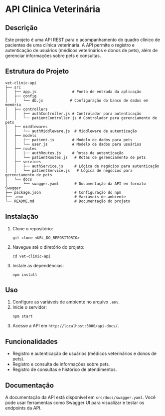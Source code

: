 # API Clinica Veterinária

## Descrição
Este projeto é uma API REST para o acompanhamento do quadro clínico de pacientes de uma clínica veterinária. A API permite o registro e autenticação de usuários (médicos veterinários e donos de pets), além de gerenciar informações sobre pets e consultas.

## Estrutura do Projeto
```
vet-clinic-api
├── src
│   ├── app.js                # Ponto de entrada da aplicação
│   ├── config
│   │   └── db.js            # Configuração do banco de dados em memória
│   ├── controllers
│   │   ├── authController.js # Controlador para autenticação
│   │   └── patientController.js # Controlador para gerenciamento de pets
│   ├── middlewares
│   │   └── authMiddleware.js  # Middleware de autenticação
│   ├── models
│   │   ├── patient.js        # Modelo de dados para pets
│   │   └── user.js           # Modelo de dados para usuários
│   ├── routes
│   │   ├── authRoutes.js     # Rotas de autenticação
│   │   └── patientRoutes.js   # Rotas de gerenciamento de pets
│   ├── services
│   │   ├── authService.js     # Lógica de negócios para autenticação
│   │   └── patientService.js   # Lógica de negócios para gerenciamento de pets
│   └── docs
│       └── swagger.yaml       # Documentação da API em formato Swagger
├── package.json               # Configuração do npm
├── .env                       # Variáveis de ambiente
└── README.md                  # Documentação do projeto
```

## Instalação
1. Clone o repositório:
   ```
   git clone <URL_DO_REPOSITORIO>
   ```
2. Navegue até o diretório do projeto:
   ```
   cd vet-clinic-api
   ```
3. Instale as dependências:
   ```
   npm install
   ```

## Uso
1. Configure as variáveis de ambiente no arquivo `.env`.
2. Inicie o servidor:
   ```
   npm start
   ```
3. Acesse a API em `http://localhost:3000/api-docs/`.

## Funcionalidades
- Registro e autenticação de usuários (médicos veterinários e donos de pets).
- Registro e consulta de informações sobre pets.
- Registro de consultas e histórico de atendimentos.

## Documentação
A documentação da API está disponível em `src/docs/swagger.yaml`. Você pode usar ferramentas como Swagger UI para visualizar e testar os endpoints da API.